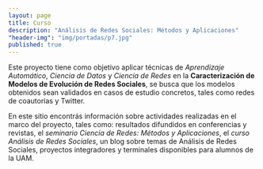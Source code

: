 ```yaml
---
layout: page
title: Curso
description: "Análisis de Redes Sociales: Métodos y Aplicaciones"
"header-img": "img/portadas/p7.jpg"
published: true
---
```



Este proyecto tiene como objetivo aplicar técnicas de _Aprendizaje Automático_, _Ciencia de Datos_ y _Ciencia de Redes_ en la **Caracterización de Modelos de Evolución de Redes Sociales**, se busca que los modelos obtenidos sean validados en casos de estudio concretos, tales como redes de coautorı́as y Twitter.

En este sitio encontrás información sobre actividades realizadas en el marco del proyecto, tales como: resultados difundidos en conferencias y revistas, el _seminario Ciencia de Redes: Métodos y Aplicaciones_, el _curso Análisis de Redes Sociales_, un blog sobre temas de Análisis de Redes Sociales, proyectos integradores y terminales disponibles para alumnos de la UAM.